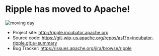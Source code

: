# Ripple has moved to Apache!

![moving day](http://www.avromoving.com/portals/0/Images/moving-services-winnipeg.jpg)

* Project site: http://ripple.incubator.apache.org
* Source code: https://git-wip-us.apache.org/repos/asf?p=incubator-ripple.git;a=summary
* Bug Tracker: https://issues.apache.org/jira/browse/ripple

